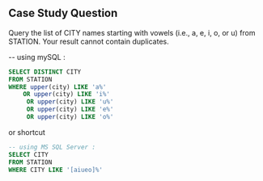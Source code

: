 ## Case Study Question

Query the list of CITY names starting with vowels (i.e., a, e, i, o, or u) from STATION. Your result cannot contain duplicates.

-- using mySQL :
```sql
SELECT DISTINCT CITY
FROM STATION
WHERE upper(city) LIKE 'a%'
    OR upper(city) LIKE 'i%'
     OR upper(city) LIKE 'u%'
     OR upper(city) LIKE 'e%'
     OR upper(city) LIKE 'o%'
```     
or shortcut     

```sql
-- using MS SQL Server :
SELECT CITY
FROM STATION
WHERE CITY LIKE '[aiueo]%'
```
